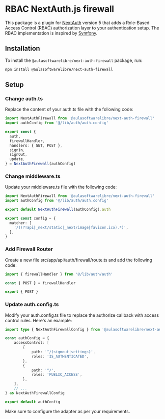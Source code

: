 # RBAC NextAuth.js firewall

This package is a plugin for [NextAuth](https://next-auth.js.org/) version 5 that adds a
Role-Based Access Control (RBAC) authorization layer to your authentication setup. 
The RBAC implementation is inspired by [Symfony](https://symfony.com).

## Installation

To install the `@aulasoftwarelibre/next-auth-firewall` package, run:

```bash yarn2npm
npm install @aulasoftwarelibre/next-auth-firewall
```

## Setup

### Change auth.ts

Replace the content of your auth.ts file with the following code:

```typescript
import NextAuthFirewall from '@aulasoftwarelibre/next-auth-firewall'
import authConfig from '@/lib/auth/auth.config'

export const {
  auth,
  firewallHandler,
  handlers: { GET, POST },
  signIn,
  signOut,
  update,
} = NextAuthFirewall(authConfig)
```

### Change middleware.ts

Update your middleware.ts file with the following code:

```typescript
import NextAuthFirewall from '@aulasoftwarelibre/next-auth-firewall'
import authConfig from '@/lib/auth/auth.config'

export default NextAuthFirewall(authConfig).auth

export const config = {
  matcher: [
    '/((?!api|_next/static|_next/image|favicon.ico).*)',
  ],
}
```

### Add Firewall Router

Create a new file src/app/api/auth/firewall/route.ts and add the following code:

```typescript
import { firewallHandler } from '@/lib/auth/auth'

const { POST } = firewallHandler

export { POST }
```

### Update auth.config.ts

Modify your auth.config.ts file to replace the authorize callback with access control rules. Here's an example:

```typescript
import type { NextAuthFirewallConfig } from '@aulasoftwarelibre/next-auth-firewall'

const authConfig = {
    accessControl: [
        {
            path: '^/(signout|settings)',
            roles: 'IS_AUTHENTICATED',
        },
        {
            path: '^/',
            roles: 'PUBLIC_ACCESS',
        },
    ],
    // ...
} as NextAuthFirewallConfig

export default authConfig
```

Make sure to configure the adapter as per your requirements.


